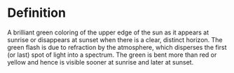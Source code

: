# Definition

A brilliant green coloring of the upper edge of the sun as it appears at
sunrise or disappears at sunset when there is a clear, distinct horizon.
The green flash is due to refraction by the atmosphere, which disperses
the first (or last) spot of light into a spectrum. The green is bent
more than red or yellow and hence is visible sooner at sunrise and later
at sunset.
